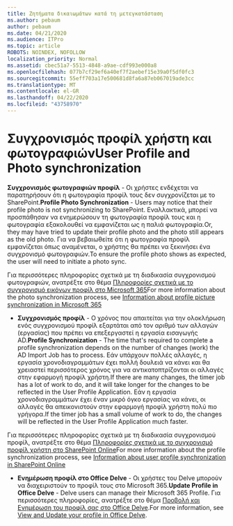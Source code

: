 ```yaml
---
title: Ζητήματα δικαιωμάτων κατά τη μετεγκατάσταση
ms.author: pebaum
author: pebaum
ms.date: 04/21/2020
ms.audience: ITPro
ms.topic: article
ROBOTS: NOINDEX, NOFOLLOW
localization_priority: Normal
ms.assetid: cbec51a7-5513-4848-a9ae-cdf993e000a8
ms.openlocfilehash: 077b7cf29ef6a40ef7f2aebef15e39a0f5df0fc3
ms.sourcegitcommit: 55eff703a17e500681d8fa6a87eb067019ade3cc
ms.translationtype: MT
ms.contentlocale: el-GR
ms.lasthandoff: 04/22/2020
ms.locfileid: "43758970"
---
```

# <a name="user-profile-and-photo-synchronization"></a><span data-ttu-id="62069-102">Συγχρονισμός προφίλ χρήστη και φωτογραφιών</span><span class="sxs-lookup"><span data-stu-id="62069-102">User Profile and Photo synchronization</span></span>

 <span data-ttu-id="62069-103">**Συγχρονισμός φωτογραφιών προφίλ** - Οι χρήστες ενδέχεται να παρατηρήσουν ότι η φωτογραφία προφίλ τους δεν συγχρονίζεται με το SharePoint.</span><span class="sxs-lookup"><span data-stu-id="62069-103">**Profile Photo Synchronization** - Users may notice that their profile photo is not synchronizing to SharePoint.</span></span> <span data-ttu-id="62069-104">Εναλλακτικά, μπορεί να προσπάθησαν να ενημερώσουν τη φωτογραφία προφίλ τους και η φωτογραφία εξακολουθεί να εμφανίζεται ως η παλιά φωτογραφία.</span><span class="sxs-lookup"><span data-stu-id="62069-104">Or, they may have tried to update their profile photo and the photo still appears as the old photo.</span></span> <span data-ttu-id="62069-105">Για να βεβαιωθείτε ότι η φωτογραφία προφίλ εμφανίζεται όπως αναμένεται, ο χρήστης θα πρέπει να ξεκινήσει ένα συγχρονισμό φωτογραφιών.</span><span class="sxs-lookup"><span data-stu-id="62069-105">To ensure the profile photo shows as expected, the user will need to initiate a photo sync.</span></span> 
  
<span data-ttu-id="62069-106">Για περισσότερες πληροφορίες σχετικά με τη διαδικασία συγχρονισμού φωτογραφιών, ανατρέξτε στο θέμα [Πληροφορίες σχετικά με το συγχρονισμό εικόνων προφίλ στο Microsoft 365](https://go.microsoft.com/fwlink/?linkid=2022634)</span><span class="sxs-lookup"><span data-stu-id="62069-106">For more information about the photo synchronization process, see [Information about profile picture synchronization in Microsoft 365](https://go.microsoft.com/fwlink/?linkid=2022634)</span></span>
  
- <span data-ttu-id="62069-107">**Συγχρονισμός προφίλ** - Ο χρόνος που απαιτείται για την ολοκλήρωση ενός συγχρονισμού προφίλ εξαρτάται από τον αριθμό των αλλαγών (εργασίας) που πρέπει να επεξεργαστεί η εργασία εισαγωγής AD.</span><span class="sxs-lookup"><span data-stu-id="62069-107">**Profile Synchronization** - The time that's required to complete a profile synchronization depends on the number of changes (work) the AD Import Job has to process.</span></span> <span data-ttu-id="62069-108">Εάν υπάρχουν πολλές αλλαγές, η εργασία χρονοδιαγραμμάτων έχει πολλή δουλειά να κάνει και θα χρειαστεί περισσότερος χρόνος για να αντικατοπτρίζονται οι αλλαγές στην εφαρμογή προφίλ χρήστη.</span><span class="sxs-lookup"><span data-stu-id="62069-108">If there are many changes, the timer job has a lot of work to do, and it will take longer for the changes to be reflected in the User Profile Application.</span></span> <span data-ttu-id="62069-109">Εάν η εργασία χρονοδιαγραμμάτων έχει έναν μικρό όγκο εργασίας να κάνει, οι αλλαγές θα απεικονιστούν στην εφαρμογή προφίλ χρήστη πολύ πιο γρήγορα.</span><span class="sxs-lookup"><span data-stu-id="62069-109">If the timer job has a small volume of work to do, the changes will be reflected in the User Profile Application much faster.</span></span> 
  
<span data-ttu-id="62069-110">Για περισσότερες πληροφορίες σχετικά με τη διαδικασία συγχρονισμού προφίλ, ανατρέξτε στο θέμα [Πληροφορίες σχετικά με το συγχρονισμό προφίλ χρήστη στο SharePoint Online](https://go.microsoft.com/fwlink/?linkid=2022639)</span><span class="sxs-lookup"><span data-stu-id="62069-110">For more information about the profile synchronization process, see [Information about user profile synchronization in SharePoint Online](https://go.microsoft.com/fwlink/?linkid=2022639)</span></span>
    
- <span data-ttu-id="62069-111">**Ενημέρωση προφίλ στο Office Delve** - Οι χρήστες του Delve μπορούν να διαχειριστούν το προφίλ τους στο Microsoft 365.</span><span class="sxs-lookup"><span data-stu-id="62069-111">**Update Profile in Office Delve** - Delve users can manage their Microsoft 365 Profile.</span></span> <span data-ttu-id="62069-112">Για περισσότερες πληροφορίες, ανατρέξτε στο θέμα [Προβολή και Ενημέρωση του προφίλ σας στο Office Delve](https://support.office.com/article/View-and-update-your-profile-in-Office-Delve-4e84343b-eedf-45a1-aeb9-8627ccca14ba).</span><span class="sxs-lookup"><span data-stu-id="62069-112">For more information, see [View and Update your profile in Office Delve](https://support.office.com/article/View-and-update-your-profile-in-Office-Delve-4e84343b-eedf-45a1-aeb9-8627ccca14ba).</span></span>
    

